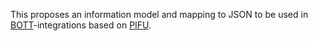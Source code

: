 This proposes an information model and mapping to JSON to be used in
[BOTT](https://www.bott-samarbeidet.no)-integrations based on
[PIFU](https://standard.iktsenteret.no/pifu).

